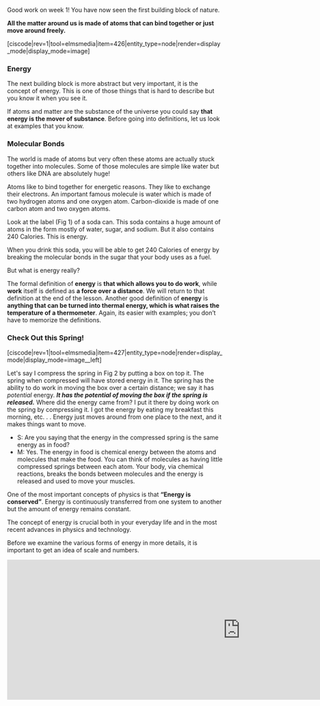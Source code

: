 Good work on week 1! You have now seen the first building block of nature.

**All the matter around us is made of atoms that can bind together or just move around freely.**

[ciscode|rev=1|tool=elmsmedia|item=426|entity_type=node|render=display_mode|display_mode=image]

### Energy

The next building block is more abstract but very important, it is the concept of energy. This is one of those things that is hard to describe but you know it when you see it.  
  
If atoms and matter are the substance of the universe you could say **that energy is the mover of substance**. Before going into definitions, let us look at examples that you know.

### Molecular Bonds

The world is made of atoms but very often these atoms are actually stuck together into molecules. Some of those molecules are simple like water but others like DNA are absolutely huge!

Atoms like to bind together for energetic reasons. They like to exchange their electrons. An important famous molecule is water which is made of two hydrogen atoms and one oxygen atom. Carbon-dioxide is made of one carbon atom and two oxygen atoms.

Look at the label (Fig 1) of a soda can. This soda contains a huge amount of atoms in the form mostly of water, sugar, and sodium. But it also contains 240 Calories. This is energy.

When you drink this soda, you will be able to get 240 Calories of energy by breaking the molecular bonds in the sugar that your body uses as a fuel.

But what is energy really?

The formal definition of **energy** is **that which allows you to do work**, while **work** itself is defined as **a force over a distance**. We will return to that definition at the end of the lesson. Another good definition of **energy** is **anything that can be turned into thermal energy, which is what raises the temperature of a thermometer**. Again, its easier with examples; you don’t have to memorize the definitions.

### Check Out this Spring!

[ciscode|rev=1|tool=elmsmedia|item=427|entity_type=node|render=display_mode|display_mode=image__left]

Let's say I compress the spring in Fig 2 by putting a box on top it. The spring when compressed will have stored energy in it. The spring has the ability to do work in moving the box over a certain distance; we say it has _potential_ energy. **_It has the potential of moving the box if the spring is released._** Where did the energy came from? I put it there by doing work on the spring by compressing it. I got the energy by eating my breakfast this morning, etc. . . Energy just moves around from one place to the next, and it makes things want to move.

- S: Are you saying that the energy in the compressed spring is the same energy as in food?
- M: Yes. The energy in food is chemical energy between the atoms and molecules that make the food. You can think of molecules as having little compressed springs between each atom. Your body, via chemical reactions, breaks the bonds between molecules and the energy is released and used to move your muscles.

One of the most important concepts of physics is that **“Energy is conserved”**. Energy is continuously transferred from one system to another but the amount of energy remains constant.

The concept of energy is crucial both in your everyday life and in the most recent advances in physics and technology.

Before we examine the various forms of energy in more details, it is important to get an idea of scale and numbers.

<iframe src="https://h5p.org/h5p/embed/78609" width="1090" height="327" frameborder="0" allowfullscreen="allowfullscreen"></iframe><script src="https://h5p.org/sites/all/modules/h5p/library/js/h5p-resizer.js" charset="UTF-8"></script>